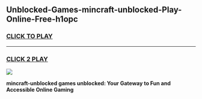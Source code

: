 
## Unblocked-Games-mincraft-unblocked-Play-Online-Free-h1opc
<h3>
<a href="https://premium76.site?title=mincraft-unblocked&ref=26A">CLICK TO PLAY</a></h3>
<hr>

<h3>
<a href="https://premium76.site?title=mincraft-unblocked&ref=26A">CLICK 2 PLAY</a>
  
</h3>

<a href="https://premium76.site?title=mincraft-unblocked&ref=26A"><img src="https://clearcache.store/games.png"></a>


**mincraft-unblocked games unblocked: Your Gateway to Fun and Accessible Online Gaming**
